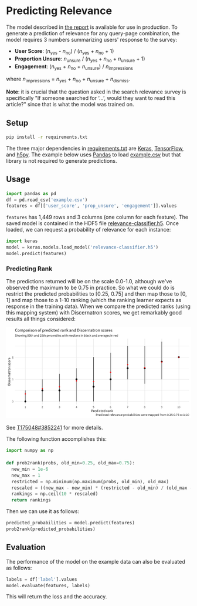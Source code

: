 # Predicting Relevance

The model described in [the report](https://wikimedia-research.github.io/Discovery-Search-Adhoc-RelevanceSurveys/) is available for use in production. To generate a prediction of relevance for any query-page combination, the model requires 3 numbers summarizing users' response to the survey:

- **User Score**: (*n*<sub>yes</sub> - *n*<sub>no</sub>) / (*n*<sub>yes</sub> + *n*<sub>no</sub> + 1)
- **Proportion Unsure**: *n*<sub>unsure</sub> / (*n*<sub>yes</sub> + *n*<sub>no</sub> + *n*<sub>unsure</sub> + 1)
- **Engagement**: (*n*<sub>yes</sub> + *n*<sub>no</sub> + *n*<sub>unsure</sub>) / *n*<sub>impressions</sub>

where *n*<sub>impressions</sub> = *n*<sub>yes</sub> + *n*<sub>no</sub> + *n*<sub>unsure</sub> + *n*<sub>dismiss</sub>.

**Note**: it is crucial that the question asked in the search relevance survey is specifically "If someone searched for ‘…’, would they want to read this article?" since that is what the model was trained on.

## Setup

```bash
pip install -r requirements.txt
```

The three major dependencies in [requirements.txt](requirements.txt) are [Keras](https://keras.io/), [TensorFlow](https://www.tensorflow.org/), and [h5py](http://www.h5py.org/). The example below uses [Pandas](https://pandas.pydata.org/) to load [example.csv](example.csv) but that library is not required to generate predictions.

## Usage

```python
import pandas as pd
df = pd.read_csv('example.csv')
features = df[['user_score', 'prop_unsure', 'engagement']].values
```

`features` has 1,449 rows and 3 columns (one column for each feature). The saved model is contained in the HDF5 file [relevance-classifier.h5](relevance-classifier.h5). Once loaded, we can request a probability of relevance for each instance:

```python
import keras
model = keras.models.load_model('relevance-classifier.h5')
model.predict(features)
```

### Predicting Rank

The predictions returned will be on the scale 0.0-1.0, although we've observed the maximum to be 0.75 in practice. So what we could do is restrict the predicted probabilities to [0.25, 0.75] and then map those to [0, 1] and map those to a 1-10 ranking (which the ranking learner expects as response in the training data). When we compare the predicted ranks (using this mapping system) with Discernatron scores, we get remarkably good results all things considered:

![Comparison of Discernatron scores and predicted rankings](plot.png)

See [T175048#3852241](https://phabricator.wikimedia.org/T175048#3852241) for more details.

The following function accomplishes this:

```python
import numpy as np

def prob2rank(probs, old_min=0.25, old_max=0.75):
  new_min = 1e-6
  new_max = 1
  restricted = np.minimum(np.maximum(probs, old_min), old_max)
  rescaled = ((new_max - new_min) * (restricted - old_min) / (old_max - old_min)) + new_min
  rankings = np.ceil(10 * rescaled)
  return rankings
```

Then we can use it as follows:

```python
predicted_probabilities = model.predict(features)
prob2rank(predicted_probabilities)
```

## Evaluation

The performance of the model on the example data can also be evaluated as follows:

```python
labels = df['label'].values
model.evaluate(features, labels)
```

This will return the loss and the accuracy.
